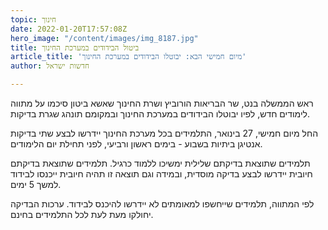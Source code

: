 ```yaml
---
topic: חינוך
date: 2022-01-20T17:57:08Z
hero_image: "/content/images/img_8187.jpg"
title: ביטול הבידודים במערכת החינוך
article_title: 'מיום חמישי הבא: יבוטלו הבידודים במערכת החינוך'
author: חדשות ישראל

---
```

ראש הממשלה בנט, שר הבריאות הורוביץ ושרת החינוך שאשא ביטון סיכמו על מתווה לימודים חדש, לפיו יבוטלו הבידודים במערכת החינוך ובמקומם תונהג שגרת בדיקות.

החל מיום חמישי, 27 בינואר, התלמידים בכל מערכת החינוך יידרשו לבצע שתי בדיקות אנטיגן ביתיות בשבוע - בימים ראשון ורביעי, לפני תחילת יום הלימודים.

תלמידים שתוצאת בדיקתם שלילית ימשיכו ללמוד כרגיל. תלמידים שתוצאת בדיקתם חיובית יידרשו לבצע בדיקה מוסדית, ובמידה וגם תוצאה זו תהיה חיובית ייכנסו לבידוד למשך 5 ימים.

לפי המתווה, תלמידים שייחשפו למאומתים לא יידרשו להיכנס לבידוד. ערכות הבדיקה יחולקו מעת לעת לכל התלמידים בחינם.